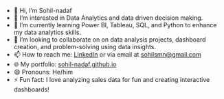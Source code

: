 - 👋 Hi, I’m Sohil-nadaf
- 👀 I’m interested in Data Analytics and data driven decision making.
- 🌱 I’m currently learning Power BI, Tableau, SQL, and Python to enhance my data analytics skills.
- 💞️ I’m looking to collaborate on on data analysis projects, dashboard creation, and problem-solving using data insights.
- 📫 How to reach me: [LinkedIn](https://www.linkedin.com/in/sohil-nadaf/)
      or via email at [sohilsmn@gmail.com](mailto:sohilsmn@gmail.com)
- 🌐 My portfolio: [sohil-nadaf.github.io](https://sohil-nadaf.github.io)
- 😄 Pronouns: He/him
- ⚡ Fun fact: I love analyzing sales data for fun and creating interactive dashboards!

<!---
Sohil-nadaf/Sohil-nadaf is a ✨ special ✨ repository because its `README.md` (this file) appears on your GitHub profile.
You can click the Preview link to take a look at your changes.
--->
